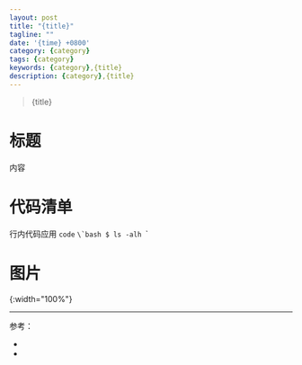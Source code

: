 ```yaml
---
layout: post
title: "{title}"
tagline: ""
date: '{time} +0800'
category: {category}
tags: {category}
keywords: {category},{title}
description: {category},{title}
---
```

> {title}

# 标题
内容

# 代码清单
行内代码应用 `code`
``\`bash
$ ls -alh
``\`

# 图片
![](){:width="100%"}

---
参考：
- []()
- []()